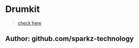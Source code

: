 # Drumkit
> [check here](https://sparkz-technology.github.io/drumkit/)
## Author: github.com/sparkz-technology
